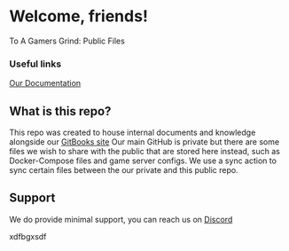 # Welcome, friends!
To A Gamers Grind: Public Files
### Useful links
[Our Documentation](https://docs.xfgn.dev)

## What is this repo?
This repo was created to house internal documents and knowledge alongside our [GitBooks site](https://docs.xfgn.dev)
Our main GitHub is private but there are some files we wish to share with the public that are stored here instead, such as Docker-Compose files and game server configs.
We use a sync action to sync certain files between the our private and this public repo.

## Support
We do provide minimal support, you can reach us on [Discord](https://discord.agamersgrind.com)

xdfbgxsdf

